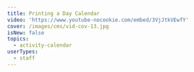 ```yaml
---
title: Printing a Day Calendar
video: 'https://www.youtube-nocookie.com/embed/3VjJtkVEwfY'
cover: /images/cms/vid-cov-13.jpg
isNew: false
topics:
  - activity-calendar
userTypes:
  - staff
---
```


